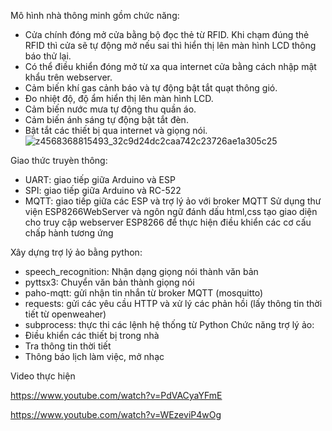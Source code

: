 Mô hình nhà thông minh gồm chức năng:
-	Cửa chính đóng mở cửa bằng bộ đọc thẻ từ RFID. Khi chạm đúng thẻ RFID thì cửa sẽ tự động mở nếu sai thì hiển thị lên màn hình LCD thông báo thử lại.
-	Có thể điều khiển đóng mở từ xa qua internet cửa bằng cách nhập mật khẩu trên webserver.
-	Cảm biến khí gas cảnh báo và tự động bật tắt quạt thông gió.
-	Đo nhiệt độ, độ ẩm hiển thị lên màn hình LCD.
-	Cảm biến nước mưa tự động thu quần áo.
-	Cảm biến ánh sáng tự động bật tắt đèn.
-	Bật tắt các thiết bị qua internet và giọng nói.
![z4568368815493_32c9d24dc2caa742c23726ae1a305c25](https://github.com/ToanPham2000/home/assets/142808050/bfd34531-00ae-4bde-8909-0c70c94dd408)

Giao thức truyèn thông:
- UART: giao tiếp giữa Arduino và ESP
- SPI: giao tiếp giữa Arduino và RC-522
- MQTT: giao tiếp giữa các ESP và trợ lý ảo với broker MQTT
Sử dụng thư viện ESP8266WebServer và ngôn ngữ đánh dấu html,css tạo giao diện cho truy cập webserver ESP8266 để thực hiện điều khiển các cơ cấu chấp hành tương ứng

Xây dựng trợ lý ảo bằng python:
- speech_recognition: Nhận dạng giọng nói thành văn bản
- pyttsx3: Chuyển văn bản thành giọng nói
- paho-mqtt: gửi nhận tin nhắn từ broker MQTT (mosquitto)
- requests: gửi các yêu cầu HTTP và xử lý các phản hồi (lấy thông tin thời tiết từ openweaher)
- subprocess: thực thi các lệnh hệ thống từ Python
Chức năng trợ lý ảo:
- Điều khiển các thiết bị trong nhà
- Tra thông tin thời tiết
- Thông báo lịch làm việc, mở nhạc

Video thực hiện

https://www.youtube.com/watch?v=PdVACyaYFmE

https://www.youtube.com/watch?v=WEzeviP4wOg
